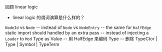 回顾 linear logic

- linear logic 的谓词演算是什么样的？

`NodeId` vs `Node` -- instead of `Node` vs `NodeEntry` -- the same for `HalfEdge`
static import should handled by an extra pass -- instead of injecting a `Loader` to `Mod`
Type as Value -- 用 HalfEdge 来编码 Type -- 删除 TypeCtor | Type | Symbol | TypeTerm
